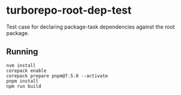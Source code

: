 # turborepo-root-dep-test

Test case for declaring package-task dependencies against the root package.

## Running

```
nvm install
corepack enable
corepack prepare pnpm@7.5.0 --activate
pnpm install
npm run build
```
